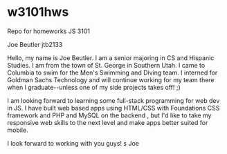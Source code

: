 # w3101hws
Repo for homeworks JS 3101

Joe Beutler
jtb2133

Hello, my name is Joe Beutler. I am a senior majoring in CS and Hispanic Studies. I am from the town of St. George in Southern Utah. I came to Columbia to swim for the Men's Swimming and Diving team. I interned for Goldman Sachs Technology and will continue working for my team there when I graduate--unless one of my side projects takes off! ;)

I am looking forward to learning some full-stack programming for web dev in JS. I have built web based apps using HTML/CSS with Foundations CSS framework and PHP and MySQL on the backend
, but I'd like to take my responsive web skills to the next level and make apps better suited for mobile.

I look forward to working with you guys!
s
Joe

